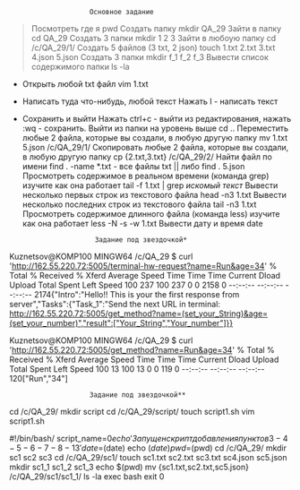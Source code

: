                         Основное задание
>Посмотреть где я                                                                                           pwd
Создать папку                                                                                              mkdir QA_29
Зайти в папку                                                                                              cd QA_29
Создать 3 папки                                                                                            mkdir 1 2 3
Зайти в любоую папку                                                                                       cd /c/QA_29/1/
Создать 5 файлов (3 txt, 2 json)                                                                           touch 1.txt 2.txt 3.txt 4.json 5.json
Создать 3 папки                                                                                            mkdir f_1 f_2 f_3
Вывести список содержимого папки                                                                           ls -la
+ Открыть любой txt файл                                                                                   vim 1.txt
+ Написать туда что-нибудь, любой текст                                                                    Нажать I - написать текст
+ Сохранить и выйти                                                                                        Нажать ctrl+c - выйти из редактирования, нажать :wq - сохранить.
Выйти из папки на уровень выше                                                                             cd ..
Переместить любые 2 файла, которые вы создали, в любую другую папку                                        mv 1.txt 5.json /c/QA_29/1/
Скопировать любые 2 файла, которые вы создали, в любую другую папку                                        cp {2.txt,3.txt} /c/QA_29/2/
Найти файл по имени                                                                                        find . -name \*.txt - все файлы txt || либо  find . 5.json
Просмотреть содержимое в реальном времени (команда grep) изучите как она работает                          tail -f 1.txt | grep *искомый текст*
Вывести несколько первых строк из текстового файла                                                         head -n3 1.txt
Вывести несколько последних строк из текстового файла                                                      tail -n3 1.txt
Просмотреть содержимое длинного файла (команда less) изучите как она работает                              less -N -s -w 1.txt
Вывести дату и время                          date


                        Задание под звездочкой*
                        
Kuznetsov@KOMP100 MINGW64 /c/QA_29
$ curl 'http://162.55.220.72:5005/terminal-hw-request?name=Run&age=34'
  % Total    % Received % Xferd  Average Speed   Time    Time     Time  Current
                                 Dload  Upload   Total   Spent    Left  Speed
100   237  100   237    0     0   2158      0 --:--:-- --:--:-- --:--:--  2174{"Intro":"Hello!! This is your the first response from server","Tasks":{"Task_1":"Send the next URL in terminal: http://162.55.220.72:5005/get_method?name=(set_your_String)&age=(set_your_number)","result":["Your_String","Your_number"]}}
                        
Kuznetsov@KOMP100 MINGW64 /c/QA_29
$ curl 'http://162.55.220.72:5005/get_method?name=Run&age=34'
  % Total    % Received % Xferd  Average Speed   Time    Time     Time  Current
                                 Dload  Upload   Total   Spent    Left  Speed
100    13  100    13    0     0    119      0 --:--:-- --:--:-- --:--:--   120["Run","34"]



                        Задание под звездочкой**
cd /c/QA_29/
mkdir script
cd /c/QA_29/script/
touch script1.sh
vim script1.sh

#!/bin/bash/
script_name=$0
echo 'Запущен скрипт добавления пунктов 3 - 4 - 5 - 6 - 7 - 8 - 13'
date=$(date)
echo $(date)
pwd=$(pwd)
cd /c/QA_29/
mkdir sc1 sc2 sc3
cd /c/QA_29/sc1/
touch sc1.txt sc2.txt sc3.txt sc4.json sc5.json
mkdir sc1_1 sc1_2 sc1_3
echo $(pwd)
mv {sc1.txt,sc2.txt,sc5.json} /c/QA_29/sc1/sc1_1/
ls -la
exec bash
exit 0


